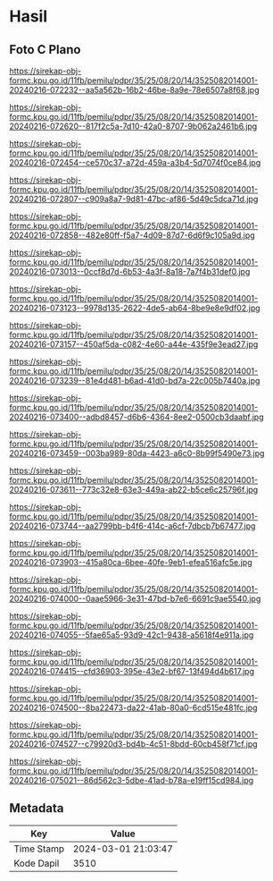 # Hasil

## Foto C Plano

https://sirekap-obj-formc.kpu.go.id/11fb/pemilu/pdpr/35/25/08/20/14/3525082014001-20240216-072232--aa5a562b-16b2-46be-8a9e-78e6507a8f68.jpg

https://sirekap-obj-formc.kpu.go.id/11fb/pemilu/pdpr/35/25/08/20/14/3525082014001-20240216-072620--817f2c5a-7d10-42a0-8707-9b062a2461b6.jpg

https://sirekap-obj-formc.kpu.go.id/11fb/pemilu/pdpr/35/25/08/20/14/3525082014001-20240216-072454--ce570c37-a72d-459a-a3b4-5d7074f0ce84.jpg

https://sirekap-obj-formc.kpu.go.id/11fb/pemilu/pdpr/35/25/08/20/14/3525082014001-20240216-072807--c909a8a7-9d81-47bc-af86-5d49c5dca71d.jpg

https://sirekap-obj-formc.kpu.go.id/11fb/pemilu/pdpr/35/25/08/20/14/3525082014001-20240216-072858--482e80ff-f5a7-4d09-87d7-6d6f9c105a9d.jpg

https://sirekap-obj-formc.kpu.go.id/11fb/pemilu/pdpr/35/25/08/20/14/3525082014001-20240216-073013--0ccf8d7d-6b53-4a3f-8a18-7a7f4b31def0.jpg

https://sirekap-obj-formc.kpu.go.id/11fb/pemilu/pdpr/35/25/08/20/14/3525082014001-20240216-073123--9978d135-2622-4de5-ab64-8be9e8e9df02.jpg

https://sirekap-obj-formc.kpu.go.id/11fb/pemilu/pdpr/35/25/08/20/14/3525082014001-20240216-073157--450af5da-c082-4e60-a44e-435f9e3ead27.jpg

https://sirekap-obj-formc.kpu.go.id/11fb/pemilu/pdpr/35/25/08/20/14/3525082014001-20240216-073239--81e4d481-b6ad-41d0-bd7a-22c005b7440a.jpg

https://sirekap-obj-formc.kpu.go.id/11fb/pemilu/pdpr/35/25/08/20/14/3525082014001-20240216-073400--adbd8457-d6b6-4364-8ee2-0500cb3daabf.jpg

https://sirekap-obj-formc.kpu.go.id/11fb/pemilu/pdpr/35/25/08/20/14/3525082014001-20240216-073459--003ba989-80da-4423-a6c0-8b99f5490e73.jpg

https://sirekap-obj-formc.kpu.go.id/11fb/pemilu/pdpr/35/25/08/20/14/3525082014001-20240216-073611--773c32e8-63e3-449a-ab22-b5ce6c25796f.jpg

https://sirekap-obj-formc.kpu.go.id/11fb/pemilu/pdpr/35/25/08/20/14/3525082014001-20240216-073744--aa2799bb-b4f6-414c-a6cf-7dbcb7b67477.jpg

https://sirekap-obj-formc.kpu.go.id/11fb/pemilu/pdpr/35/25/08/20/14/3525082014001-20240216-073903--415a80ca-6bee-40fe-9eb1-efea516afc5e.jpg

https://sirekap-obj-formc.kpu.go.id/11fb/pemilu/pdpr/35/25/08/20/14/3525082014001-20240216-074000--0aae5966-3e31-47bd-b7e6-6691c9ae5540.jpg

https://sirekap-obj-formc.kpu.go.id/11fb/pemilu/pdpr/35/25/08/20/14/3525082014001-20240216-074055--5fae65a5-93d9-42c1-9438-a5618f4e911a.jpg

https://sirekap-obj-formc.kpu.go.id/11fb/pemilu/pdpr/35/25/08/20/14/3525082014001-20240216-074415--cfd36903-395e-43e2-bf67-13f494d4b617.jpg

https://sirekap-obj-formc.kpu.go.id/11fb/pemilu/pdpr/35/25/08/20/14/3525082014001-20240216-074500--8ba22473-da22-41ab-80a0-6cd515e481fc.jpg

https://sirekap-obj-formc.kpu.go.id/11fb/pemilu/pdpr/35/25/08/20/14/3525082014001-20240216-074527--c79920d3-bd4b-4c51-8bdd-60cb458f71cf.jpg

https://sirekap-obj-formc.kpu.go.id/11fb/pemilu/pdpr/35/25/08/20/14/3525082014001-20240216-075021--86d562c3-5dbe-41ad-b78a-e19ff15cd984.jpg


## Metadata

| Key        | Value               |
| ---------- | ------------------- |
| Time Stamp | 2024-03-01 21:03:47 |
| Kode Dapil | 3510                |



